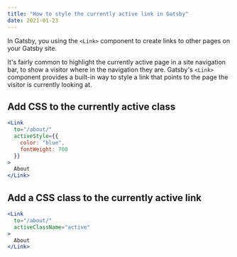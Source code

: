 ```yaml
---
title: "How to style the currently active link in Gatsby"
date: 2021-01-23
---
```

In Gatsby, you using the `<Link>` component to create links to other pages on your Gatsby site.

It's fairly common to highlight the currently active page in a site navigation bar, to show a visitor where in the navigation they are. Gatsby's `<Link>` component provides a built-in way to style a link that points to the page the visitor is currently looking at.

## Add CSS to the currently active class

```jsx
<Link
  to="/about/"
  activeStyle={{
    color: "blue",
    fontWeight: 700
  }}
>
  About
</Link>
```

## Add a CSS class to the currently active link

```jsx
<Link
  to="/about/"
  activeClassName="active"
>
  About
</Link>
```
